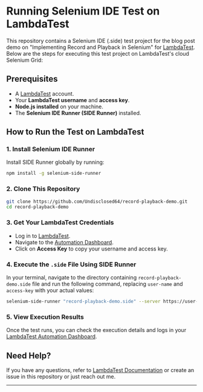 # Running Selenium IDE Test on LambdaTest

This repository contains a Selenium IDE (.side) test project for the blog post demo on "Implementing Record and Playback in Selenium" for [LambdaTest](https://www.lambdatest.com/). Below are the steps for executing this test project on LambdaTest's cloud Selenium Grid:

## Prerequisites
- A [LambdaTest](https://www.lambdatest.com/) account.
- Your **LambdaTest username** and **access key**.
- **Node.js installed** on your machine.
- The **Selenium IDE Runner (SIDE Runner)** installed.

## How to Run the Test on LambdaTest

### 1. Install Selenium IDE Runner
Install SIDE Runner globally by running:

```sh
npm install -g selenium-side-runner
```

### 2. Clone This Repository
```sh
git clone https://github.com/Undisclosed64/record-playback-demo.git
cd record-playback-demo
```

### 3. Get Your LambdaTest Credentials
- Log in to [LambdaTest](https://www.lambdatest.com/).
- Navigate to the [Automation Dashboard](https://automation.lambdatest.com/build).
- Click on **Access Key** to copy your username and access key.

### 4. Execute the `.side` File Using SIDE Runner
In your terminal, navigate to the directory containing `record-playback-demo.side` file and run the following command, replacing `user-name` and `access-key` with your actual values:

```sh
selenium-side-runner "record-playback-demo.side" --server https://user-name:access-key@hub.lambdatest.com/wd/hub -c " options = ChromeOptions() options.browser_version = "latest" options.platform_name = "Windows 11""
```

### 5. View Execution Results
Once the test runs, you can check the execution details and logs in your [LambdaTest Automation Dashboard](https://automation.lambdatest.com).

## Need Help?
If you have any questions, refer to [LambdaTest Documentation](https://www.lambdatest.com/support/docs/) or create an issue in this repository or just reach out me.

---


